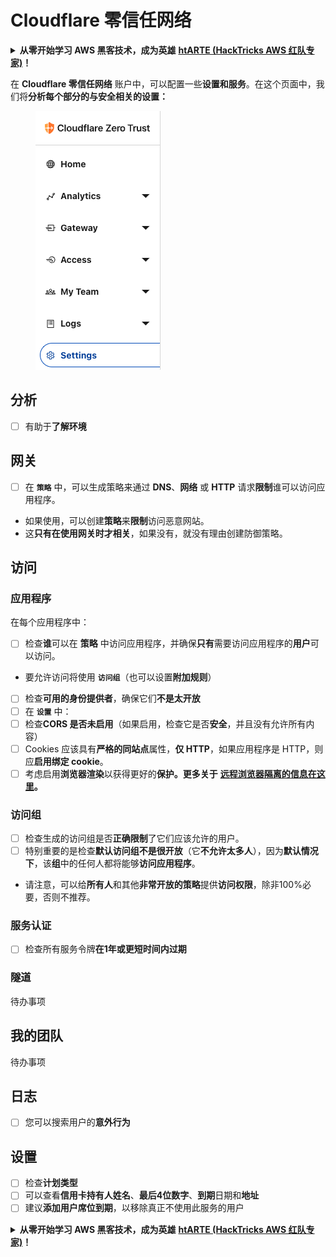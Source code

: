 # Cloudflare 零信任网络

<details>

<summary><strong>从零开始学习 AWS 黑客技术，成为英雄</strong> <a href="https://training.hacktricks.xyz/courses/arte"><strong>htARTE (HackTricks AWS 红队专家)</strong></a><strong>！</strong></summary>

支持 HackTricks 的其他方式：

* 如果您想在 HackTricks 中看到您的**公司广告**或**下载 HackTricks 的 PDF**，请查看[**订阅计划**](https://github.com/sponsors/carlospolop)！
* 获取[**官方 PEASS & HackTricks 商品**](https://peass.creator-spring.com)
* 发现[**PEASS 家族**](https://opensea.io/collection/the-peass-family)，我们独家的[**NFTs 集合**](https://opensea.io/collection/the-peass-family)
* **加入** 💬 [**Discord 群组**](https://discord.gg/hRep4RUj7f) 或 [**telegram 群组**](https://t.me/peass) 或在 **Twitter** 🐦 上**关注**我 [**@carlospolopm**](https://twitter.com/carlospolopm)**。**
* **通过向** [**HackTricks**](https://github.com/carlospolop/hacktricks) 和 [**HackTricks Cloud**](https://github.com/carlospolop/hacktricks-cloud) github 仓库提交 PR 来分享您的黑客技巧。

</details>

在 **Cloudflare 零信任网络** 账户中，可以配置一些**设置和服务**。在这个页面中，我们将**分析每个部分的与安全相关的设置：**

<figure><img src="../../.gitbook/assets/image (84).png" alt=""><figcaption></figcaption></figure>

## 分析

* [ ] 有助于**了解环境**

## **网关**

* [ ] 在 **`策略`** 中，可以生成策略来通过 **DNS**、**网络** 或 **HTTP** 请求**限制**谁可以访问应用程序。
* 如果使用，可以创建**策略**来**限制**访问恶意网站。
* 这**只有在使用网关时才相关**，如果没有，就没有理由创建防御策略。

## 访问

### 应用程序

在每个应用程序中：

* [ ] 检查**谁**可以在 **策略** 中访问应用程序，并确保**只有**需要访问应用程序的**用户**可以访问。
* 要允许访问将使用 **`访问组`**（也可以设置**附加规则**）
* [ ] 检查**可用的身份提供者**，确保它们**不是太开放**
* [ ] 在 **`设置`** 中：
* [ ] 检查**CORS 是否未启用**（如果启用，检查它是否**安全**，并且没有允许所有内容）
* [ ] Cookies 应该具有**严格的同站点**属性，**仅 HTTP**，如果应用程序是 HTTP，则应**启用绑定 cookie**。
* [ ] 考虑启用**浏览器渲染**以获得更好的**保护。更多关于** [**远程浏览器隔离的信息在这里**](https://blog.cloudflare.com/cloudflare-and-remote-browser-isolation/)**。**

### **访问组**

* [ ] 检查生成的访问组是否**正确限制**了它们应该允许的用户。
* [ ] 特别重要的是检查**默认访问组不是很开放**（它**不允许太多人**），因为**默认情况下**，该**组**中的任何人都将能够**访问应用程序**。
* 请注意，可以给**所有人**和其他**非常开放的策略**提供**访问权限**，除非100%必要，否则不推荐。

### 服务认证

* [ ] 检查所有服务令牌**在1年或更短时间内过期**

### 隧道

待办事项

## 我的团队

待办事项

## 日志

* [ ] 您可以搜索用户的**意外行为**

## 设置

* [ ] 检查**计划类型**
* [ ] 可以查看**信用卡持有人姓名**、**最后4位数字**、**到期**日期和**地址**
* [ ] 建议**添加用户席位到期**，以移除真正不使用此服务的用户

<details>

<summary><strong>从零开始学习 AWS 黑客技术，成为英雄</strong> <a href="https://training.hacktricks.xyz/courses/arte"><strong>htARTE (HackTricks AWS 红队专家)</strong></a><strong>！</strong></summary>

支持 HackTricks 的其他方式：

* 如果您想在 HackTricks 中看到您的**公司广告**或**下载 HackTricks 的 PDF**，请查看[**订阅计划**](https://github.com/sponsors/carlospolop)！
* 获取[**官方 PEASS & HackTricks 商品**](https://peass.creator-spring.com)
* 发现[**PEASS 家族**](https://opensea.io/collection/the-peass-family)，我们独家的[**NFTs 集合**](https://opensea.io/collection/the-peass-family)
* **加入** 💬 [**Discord 群组**](https://discord.gg/hRep4RUj7f) 或 [**telegram 群组**](https://t.me/peass) 或在 **Twitter** 🐦 上**关注**我 [**@carlospolopm**](https://twitter.com/carlospolopm)**。**
* **通过向** [**HackTricks**](https://github.com/carlospolop/hacktricks) 和 [**HackTricks Cloud**](https://github.com/carlospolop/hacktricks-cloud) github 仓库提交 PR 来分享您的黑客技巧。

</details>
